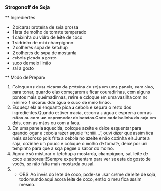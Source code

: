 ### Strogonoff de Soja

** Ingredientes

 - 2 xícaras proteína de soja grossa
 - 1 lata de molho de tomate temperado
 - 1 caixinha ou vidro de leite de coco
 - 1 vidrinho de mini champignon
 - 2 colheres sopa de ketchup
 - 2 colheres de sopa de mostarda
 - cebola picada a gosto
 - suco de meio limão
 - sal a gosto

** Modo de Preparo

1. Coloque as duas xícaras de proteína de soja em uma panela, sem óleo, para torrar, quando elas começarem a ficar douradinhas, com alguns pontos mais queimadinhas, retire e coloque em uma vasilha com no mínimo 4 xícaras dde água e suco de meio limão.
2. Esqueça ela aí enquanto pica a cebola e separa o resto dos ingredientes.Quando estiver macia, escorra a água e esprema com as mãos ou com um espremedor de batatas.Corte cada bolinha da soja em dois, com as mãos ou com a faca.
3. Em uma panela aquecida, coloque azeite e deixe esquentar para quando jogar a cebola fazer aquele “tchiiii…”, ouvi dizer que assim fica mais saboroso pois frita a cebola no azeite e não cozinha ela.Junte a soja, cozinhe um pouco e coloque o molho de tomate, deixe por um tempinho para que a soja pegue o sabor do molho.
4. Agora é só misturar o ketchup,a mostarda, champignon, sal, leite de coco e saborear!!Sempre experimentem para ver se esta do gosto de vocês, se não falta mais mostarda ou sal.
5. * OBS: Ao invés do leite de coco, pode-se usar creme de leite de soja, todo mundo aqui adora leite de coco, então o meu fica assim mesmo.

